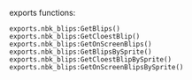 
exports functions: 

    exports.nbk_blips:GetBlips()
    exports.nbk_blips:GetCloestBlip()
    exports.nbk_blips:GetOnScreenBlips()
    exports.nbk_blips:GetBlipsBySprite()
    exports.nbk_blips:GetCloestBlipBySprite()
    exports.nbk_blips:GetOnScreenBlipsBySprite()